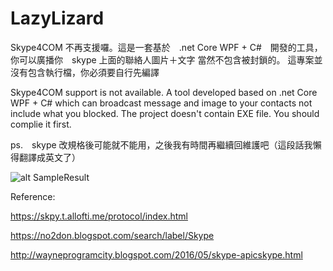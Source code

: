 # LazyLizard

Skype4COM 不再支援囉。這是一套基於　.net Core WPF + C#　開發的工具，你可以廣播你　skype 上面的聯絡人圖片＋文字
當然不包含被封鎖的。
這專案並沒有包含執行檔，你必須要自行先編譯

Skype4COM support is not available.
A tool developed based on .net Core WPF + C#
which can broadcast message and image to your contacts not include what you blocked.
The project doesn't contain EXE file. You should complie it first.

ps.　skype 改規格後可能就不能用，之後我有時間再繼續回維護吧（這段話我懶得翻譯成英文了）

![alt SampleResult](https://github.com/donma/LazyLizard/blob/master/snap/snapskype.jpg?raw=true)

Reference:

https://skpy.t.allofti.me/protocol/index.html

https://no2don.blogspot.com/search/label/Skype

http://wayneprogramcity.blogspot.com/2016/05/skype-apicskype.html




